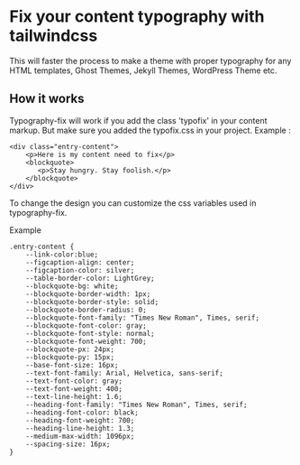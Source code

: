 # Fix your content typography with tailwindcss

This will faster the process to make a theme with proper typography for any HTML templates, Ghost Themes, Jekyll Themes, WordPress Theme etc.

## How it works

Typography-fix will work if you add the class 'typofix' in your content markup. But make sure you added the typofix.css in your project.
Example :

```
<div class="entry-content">
	<p>Here is my content need to fix</p>
	<blockquote>
	   <p>Stay hungry. Stay foolish.</p>
	</blockquote>	
</div>
```

To change the design you can customize the css variables used in typography-fix.

Example

```
.entry-content {
	--link-color:blue;  
	--figcaption-align: center; 
	--figcaption-color: silver; 
	--table-border-color: LightGrey;  
	--blockquote-bg: white; 
	--blockquote-border-width: 1px;   
	--blockquote-border-style: solid; 
	--blockquote-border-radius: 0; 
	--blockquote-font-family: "Times New Roman", Times, serif;
	--blockquote-font-color: gray;
	--blockquote-font-style: normal;
	--blockquote-font-weight: 700; 
	--blockquote-px: 24px;
	--blockquote-py: 15px;
	--base-font-size: 16px;
	--text-font-family: Arial, Helvetica, sans-serif;
	--text-font-color: gray;
	--text-font-weight: 400;
	--text-line-height: 1.6;
	--heading-font-family: "Times New Roman", Times, serif;
	--heading-font-color: black; 
	--heading-font-weight: 700; 
	--heading-line-height: 1.3;
	--medium-max-width: 1096px;  
	--spacing-size: 16px;  
}  

```
